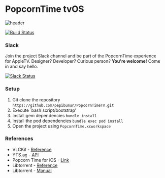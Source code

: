 PopcornTime tvOS
================

![header](https://github.com/pepibumur/PopcornTimeTV/raw/master/Assets/Header.png?raw=true)


[![Build Status](https://travis-ci.org/pepibumur/PopcornTimeTV.svg?branch=master)](https://travis-ci.org/pepibumur/PopcornTimeTV)

### Slack
Join the project Slack channel and be part of the PopcornTime experience for AppleTV. Designer? Developer? Curious person? **You're welcome!** Come in and say hello.

[![Slack Status](https://popcorntimeappletv.herokuapp.com/badge.svg)](https://yourdomain.com)


### Setup

1. Git clone the repository `https://github.com/pepibumur/PopcornTimeTV.git`
2. Execute `bash script/bootstrap'
2. Install gem dependencies `bundle install`
3. Install the pod dependencies `bundle exec pod install`
4. Open the project using `PopcornTime.xcworkspace`


### References
- VLCKit - [Reference](https://wiki.videolan.org/VLCKit/)
- YTS.ag - [API](https://yts.ag/api)
- Popcorn Time for iOS - [Link](https://github.com/danylokostyshyn/popcorntime-ios)
- Libtorrent - [Reference](http://www.rasterbar.com/products/libtorrent/reference.html)
- Libtorrent - [Manual](http://www.rasterbar.com/products/libtorrent/manual.html)
